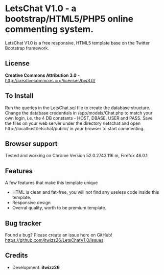 LetsChat V1.0 - a bootstrap/HTML5/PHP5 online commenting system.
=============

LetsChat V1.0 is a free responsive, HTML5 template base on the Twitter Bootstrap framework. 


License
-------
**Creative Commons Attribution 3.0** - http://creativecommons.org/licenses/by/3.0/

To Install
----------
Run the queries in the LetsChat.sql file to create the database structure.
Change the database credentials in /app/models/Chat.php to match your own
login, i.e. the 4 DB constants - HOST, DBASE, USER and PASS.
Save the files on your web server under the directory /letschat and open
http://localhost/letschat/public/ in your browser to start commenting.

Browser support
---------------
Tested and working on Chrome Version 52.0.2743.116 m, Firefox 46.0.1

Features
-----------

A few features that make this template unique

* HTML is clean and fat-free, you will not find any useless code inside this template.
* Responsive design
* Overral quality, worth to be premium template.


Bug tracker
-----------

Found a bug? Please create an issue here on GitHub! 
https://github.com/itwizz26/LetsChatV1.0/issues


Credits
-------
* Development: **itwizz26**
